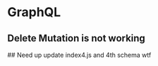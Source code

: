 # GraphQL

<h2> Delete Mutation is not working </h2>
## Need up update index4.js and 4th schema wtf

